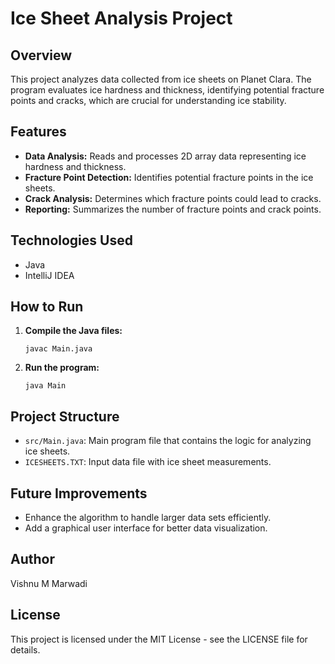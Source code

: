 # Ice Sheet Analysis Project

## Overview
This project analyzes data collected from ice sheets on Planet Clara. The program evaluates ice hardness and thickness, identifying potential fracture points and cracks, which are crucial for understanding ice stability.

## Features
- **Data Analysis:** Reads and processes 2D array data representing ice hardness and thickness.
- **Fracture Point Detection:** Identifies potential fracture points in the ice sheets.
- **Crack Analysis:** Determines which fracture points could lead to cracks.
- **Reporting:** Summarizes the number of fracture points and crack points.

## Technologies Used
- Java
- IntelliJ IDEA

## How to Run
1. **Compile the Java files:**
   ```shell
   javac Main.java
   ```
2. **Run the program:**
   ```shell
   java Main
   ```

## Project Structure
- `src/Main.java`: Main program file that contains the logic for analyzing ice sheets.
- `ICESHEETS.TXT`: Input data file with ice sheet measurements.

## Future Improvements
- Enhance the algorithm to handle larger data sets efficiently.
- Add a graphical user interface for better data visualization.

## Author
Vishnu M Marwadi 

## License
This project is licensed under the MIT License - see the LICENSE file for details.
